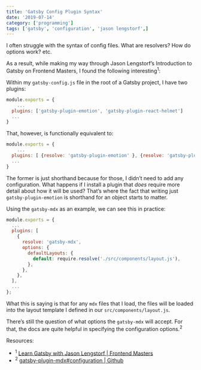 ```yaml
---
title: 'Gatsby Config Plugin Syntax'
date: '2019-07-14'
category: ['programming']
tags: ['gatsby', 'configuration', 'jason lengstorf',]
---
```

I often struggle with the syntax of config files. What are resolvers? How do options work? etc.

As a result, while making my way through Jason Lengstorf’s Introduction to Gatsby on Frontend Masters, I found the following interesting<sup>1</sup>:

Within my `gatsby-config.js` file in the root of a Gatsby project, I have two plugins:
``` javascript
module.exports = {
	...
  plugins: ['gatsby-plugin-emotion', 'gatsby-plugin-react-helmet']
  ...
}
```

That, however, is functionally equivalent to:
``` javascript
module.exports = {
	...
  plugins: [ {resolve: 'gatsby-plugin-emotion' }, {resolve: 'gatsby-plugin-react-helmet'}]
  ...
}
```

The former is just shorthand because for those, I didn’t need to add any configuration. What happens if I install a plugin that _does_ require more detail about how it will be used? That’s where the fact that writing just `gatsby-plugin-emotion` is shorthand for an object starts to matter.

Using the `gatsby-mdx` as an example, we can see this in practice:

``` javascript
module.exports = {
  ...
  plugins: [
    {
      resolve: 'gatsby-mdx',
      options: {
        defaultLayouts: {
          default: require.resolve('./src/components/layout.js'),
        },
      },
    },
  ],
  ...
};

```

What this is saying is that for any `mdx` files that I load, the files will  be loaded into the layout template I defined in our `src/components/layout.js`.

There’s still the question of what options the `gatsby-mdx` will accept. For that, the docs are quite helpful in specifying the configuration options.<sup>2</sup>

Resources:
* <sup>1</sup> [Learn Gatsby with Jason Lengstorf | Frontend Masters](https://frontendmasters.com/courses/gatsby/)
* <sup>2</sup> [gatsby-plugin-mdx#configuration | Github](https://github.com/gatsbyjs/gatsby/tree/master/packages/gatsby-plugin-mdx#configuration)
